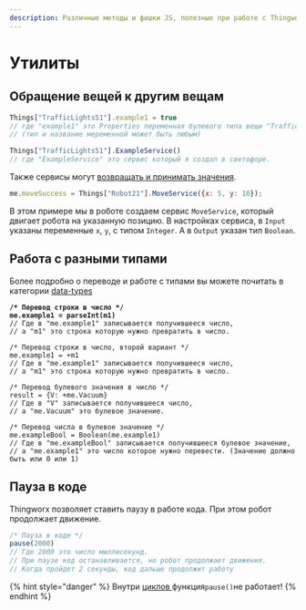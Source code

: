 ```yaml
---
description: Различные методы и фишки JS, полезные при работе с Thingworx
---
```


# Утилиты

## Обращение вещей к другим вещам

```js
Things["TrafficLights51"].example1 = true
// где "example1" это Properties переменная булевого типа вещи "TrafficLight51".
// (тип и название меременной может быть любым)
```

```js
Things["TrafficLights51"].ExampleService()
// где "ExampleService" это сервис который я создал в светофоре.
```

Также сервисы могут [возвращать и принимать значения](../thingworx-web/veshi.md#sozdanie-servisa).

```javascript
me.moveSuccess = Things["Robot21"].MoveService({x: 5, y: 10});
```

В этом примере мы в роботе создаем сервис `MoveService`, который двигает робота на указанную позицию. В настройках сервиса, в `Input` указаны переменные `x`, `y`, с типом `Integer`. А в `Output` указан тип `Boolean`. &#x20;

## Работа с разными типами

Более подробно о переводе и работе с типами вы можете почитать в категории [data-types](../javascript/data-types/ "mention")

<pre class="language-js"><code class="lang-js"><strong>/* Перевод строки в число */
</strong><strong>me.example1 = parseInt(m1)
</strong>// Где в "me.example1" записывается получившееся число,
// а "m1" это строка которую нужно превратить в число.

/* Перевод строки в число, второй вариант */
me.example1 = +m1
// Где в "me.example1" записывается получившееся число,
// а "m1" это строка которую нужно превратить в число.

/* Перевод булевого значения в число */
result = {V: +me.Vacuum}
// Где в "V" записывается получившееся число,
// а "me.Vacuum" это булевое значение.

/* Перевод числа в булевое значение */
me.exampleBool = Boolean(me.example1)
// Где в "me.exampleBool" записывается получившееся булевое значение,
// а "me.example1" это число которое нужно перевести. (Значение должно быть или 0 или 1)
</code></pre>

## Пауза в коде

Thingworx позволяет ставить паузу в работе кода. При этом робот продолжает движение.&#x20;

```javascript
/* Пауза в коде */
pause(2000)
// Где 2000 это число миллисекунд.
// При паузе код останавливается, но робот продолжает движения. 
// Когда пройдет 2 секунды, код дальше продолжит работу 
```

{% hint style="danger" %}
Внутри [циклов ](../javascript/cikly.md)функция`pause()`не работает!
{% endhint %}
